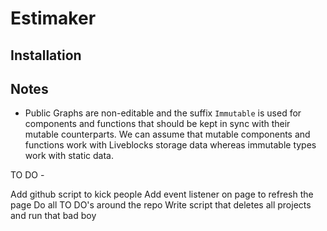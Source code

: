 # Estimaker

## Installation

## Notes

- Public Graphs are non-editable and the suffix `Immutable` is used for components and functions that should be kept in sync with their mutable counterparts. We can assume that mutable components and functions work with Liveblocks storage data whereas immutable types work with static data.

TO DO -

Add github script to kick people
Add event listener on page to refresh the page
Do all TO DO's around the repo
Write script that deletes all projects and run that bad boy
